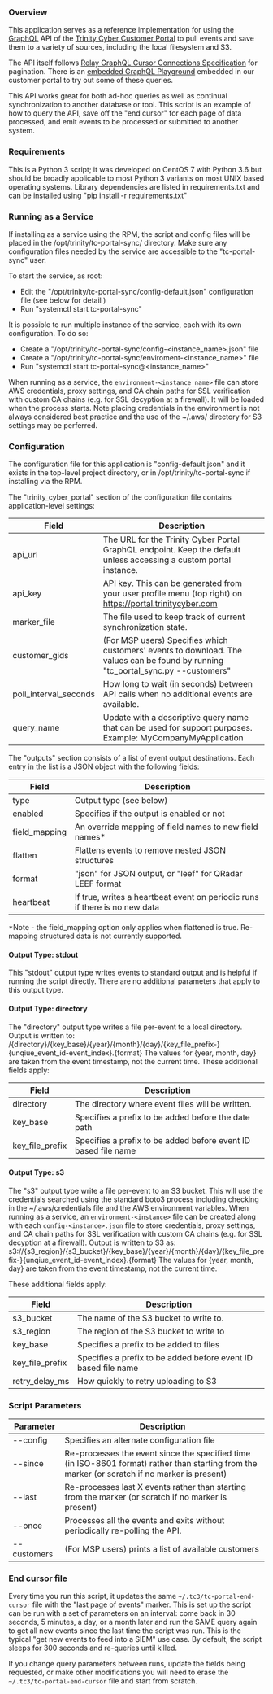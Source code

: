 ### Overview
This application serves as a reference implementation for using the [GraphQL](https://graphql.org/learn/) API of the
[Trinity Cyber Customer Portal](https://portal.trinitycyber.com) to pull events and save them to a variety of sources,
including the local filesystem and S3.

The API itself follows [Relay GraphQL Cursor Connections Specification](https://relay.dev/graphql/connections.htm) for
pagination. There is an [embedded GraphQL Playground](https://portal.trinitycyber.com/graphql-playground) embedded in
our customer portal to try out some of these queries.

This API works great for both ad-hoc queries as well as continual synchronization to another database or tool. This
script is an example of how to query the API, save off the "end cursor" for each page of data processed, and emit
events to be processed or submitted to another system.

### Requirements
This is a Python 3 script; it was developed on CentOS 7 with Python 3.6 but should be broadly applicable to most Python
3  variants on most UNIX based operating systems. Library dependencies are listed in requirements.txt and can be
installed using "pip install -r requirements.txt"

### Running as a Service
If installing as a service using the RPM, the script and config files will be placed in the 
/opt/trinity/tc-portal-sync/ directory. Make sure any configuration files needed by the service
are accessible to the "tc-portal-sync" user.

To start the service, as root:
  * Edit the "/opt/trinity/tc-portal-sync/config-default.json" configuration file (see below for detail )
  * Run "systemctl start tc-portal-sync"

It is possible to run multiple instance of the service, each with its own configuration. To do so:
  * Create a "/opt/trinity/tc-portal-sync/config-<instance_name>.json" file
  * Create a "/opt/trinity/tc-portal-sync/enviroment-<instance_name>" file
  * Run "systemctl start tc-portal-sync@<instance_name>"

When running as a service, the `environment-<instance_name>` file can store AWS credentials, proxy settings,
and CA chain paths for SSL verification with custom CA chains (e.g. for SSL decyption at a firewall). It will
be loaded when the process starts. Note placing credentials in the environment is not always considered best practice
and the use of the ~/.aws/ directory for S3 settings may be perferred.

### Configuration
The configuration file for this application is "config-default.json" and it exists in the top-level project directory,
or in /opt/trinity/tc-portal-sync if installing via the RPM.

The "trinity_cyber_portal" section of the configuration file contains application-level settings:

| Field                 | Description                                                                                                                        |
|-----------------------|------------------------------------------------------------------------------------------------------------------------------------|
| api_url               | The URL for the Trinity Cyber Portal GraphQL endpoint. Keep the default unless accessing a custom portal instance.                 |
| api_key               | API key. This can be generated from your user profile menu (top right) on https://portal.trinitycyber.com                          |
| marker_file           | The file used to keep track of current synchronization state.                                                                      |
| customer_gids         | (For MSP users) Specifies which customers' events to download. The values can be found by running "tc_portal_sync.py --customers"  |
| poll_interval_seconds | How long to wait (in seconds) between API calls when no additional events are available.                                           |
| query_name            | Update with a descriptive query name that can be used for support purposes. Example: MyCompanyMyApplication                        |

The "outputs" section consists of a list of event output destinations. Each entry in the
list is a JSON object with the following fields:

| Field         | Description                                                                |
|---------------|----------------------------------------------------------------------------|
| type          | Output type (see below)                                                    |
| enabled       | Specifies if the output is enabled or not                                  |
| field_mapping | An override mapping of field names to new field names\*                    |
| flatten       | Flattens events to remove nested JSON structures                           |
| format        | "json" for JSON output, or "leef" for QRadar LEEF format                   |
| heartbeat     | If true, writes a heartbeat event on periodic runs if there is no new data |

*Note - the field_mapping option only applies when flattened is true. Re-mapping structured
data is not currently supported.

#### Output Type: stdout
This "stdout" output type writes events to standard output and is helpful if running the script
directly. There are no additional parameters that apply to this output type.

#### Output Type: directory
The "directory" output type writes a file per-event to a local directory. Output is written to:
/{directory}/{key_base}/{year}/{month}/{day}/{key_file_prefix-}{unqiue_event_id-event_index}.{format}
The values for {year, month, day} are taken from the event timestamp, not the current time.
These additional fields apply:

| Field           | Description                                                              |
|-----------------|--------------------------------------------------------------------------|
| directory       | The directory where event files will be written.                         |
| key_base        | Specifies a prefix to be added before the date path                      |
| key_file_prefix | Specifies a prefix to be added before event ID based file name           |

#### Output Type: s3
The "s3" output type write a file per-event to an S3 bucket. This will use the credentials
searched using the standard boto3 process including checking  in the ~/.aws/credentials file
and the AWS environment variables. When running as a service, an `environment-<instance>` file
can be created along with each `config-<instance>.json` file to store credentials, proxy settings,
and CA chain paths for SSL verification with custom CA chains (e.g. for SSL decyption at a firewall).
Output is written to S3 as:
s3://{s3_region}/{s3_bucket}/{key_base}/{year}/{month}/{day}/{key_file_prefix-}{unqiue_event_id-event_index}.{format}
The values for {year, month, day} are taken from the event timestamp, not the current time.

These additional fields apply:

| Field          | Description                                                               |
|-----------------|---------------------------------------------------------------------------|
| s3_bucket       | The name of the S3 bucket to write to.                                    |
| s3_region       | The region of the S3 bucket to write to                                   |
| key_base        | Specifies a prefix to be added to files                                   |
| key_file_prefix | Specifies a prefix to be added before event ID based file name            |
| retry_delay_ms  | How quickly to retry uploading to S3                                      |


### Script Parameters

| Parameter   | Description                                                                                                                                    |
|-------------|------------------------------------------------------------------------------------------------------------------------------------------------|
| --config    | Specifies an alternate configuration file                                                                                                      |
| --since     | Re-processes the event since the specified time (in ISO-8601 format) rather than starting from the marker (or scratch if no marker is present) |
| --last      | Re-processes last X events rather than starting from the marker (or scratch if no marker is present)                                           |
| --once      | Processes all the events and exits without periodically re-polling the API.
| --customers | (For MSP users) prints a list of available customers

### End cursor file
Every time you run this script, it updates the same `~/.tc3/tc-portal-end-cursor` file with the
"last page of events" marker. This is set up the script can be run with a set of parameters on an
interval: come back in 30 seconds, 5 minutes, a day, or a month later and run the SAME query again
to get all new events since the last time the script was run. This is the typical "get new events
to feed into a SIEM" use case. By default, the script sleeps for 300 seconds and re-queries until killed.

If you change query parameters between runs, update the fields being requested, or make other
modifications you will need to erase the `~/.tc3/tc-portal-end-cursor` file and start from scratch.
